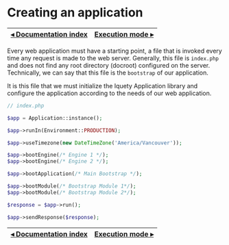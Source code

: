 # Creating an application

[◂ Documentation index](index.md) | [Execution mode ▸](02-execution-mode.md)
-- | --

Every web application must have a starting point, a file that is invoked every time any request is made to the web server. Generally, this file is `index.php` and does not find any root directory (docroot) configured on the server. Technically, we can say that this file is the `bootstrap` of our application.

It is this file that we must initialize the Iquety Application library and configure the application according to the needs of our web application.

```php
// index.php

$app = Application::instance();

$app->runIn(Environment::PRODUCTION);

$app->useTimezone(new DateTimeZone('America/Vancouver'));

$app->bootEngine(/* Engine 1 */);
$app->bootEngine(/* Engine 2 */);

$app->bootApplication(/* Main Bootstrap */);

$app->bootModule(/* Bootstrap Module 1*/);
$app->bootModule(/* Bootstrap Module 2*/);

$response = $app->run();

$app->sendResponse($response);
```

[◂ Documentation index](index.md) | [Execution mode ▸](02-execution-mode.md)
-- | --
